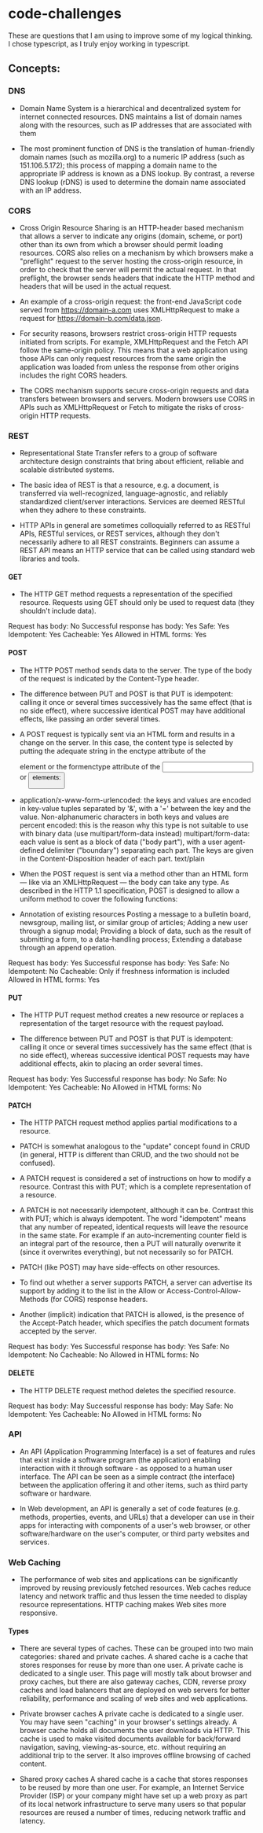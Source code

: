 # code-challenges

These are questions that I am using to improve some of my logical thinking. I chose typescript, as I truly enjoy working in typescript.

## Concepts:

### DNS

- Domain Name System is a hierarchical and decentralized system for internet connected resources. DNS maintains a list of domain names along with the resources, such as IP addresses that are associated with them

- The most prominent function of DNS is the translation of human-friendly domain names (such as mozilla.org) to a numeric IP address (such as 151.106.5.172); this process of mapping a domain name to the appropriate IP address is known as a DNS lookup. By contrast, a reverse DNS lookup (rDNS) is used to determine the domain name associated with an IP address.

### CORS

- Cross Origin Resource Sharing is an HTTP-header based mechanism that allows a server to indicate any origins (domain, scheme, or port) other than its own from which a browser should permit loading resources. CORS also relies on a mechanism by which browsers make a "preflight" request to the server hosting the cross-origin resource, in order to check that the server will permit the actual request. In that preflight, the browser sends headers that indicate the HTTP method and headers that will be used in the actual request.

- An example of a cross-origin request: the front-end JavaScript code served from https://domain-a.com uses XMLHttpRequest to make a request for https://domain-b.com/data.json.

- For security reasons, browsers restrict cross-origin HTTP requests initiated from scripts. For example, XMLHttpRequest and the Fetch API follow the same-origin policy. This means that a web application using those APIs can only request resources from the same origin the application was loaded from unless the response from other origins includes the right CORS headers.

- The CORS mechanism supports secure cross-origin requests and data transfers between browsers and servers. Modern browsers use CORS in APIs such as XMLHttpRequest or Fetch to mitigate the risks of cross-origin HTTP requests.

### REST

- Representational State Transfer refers to a group of software architecture design constraints that bring about efficient, reliable and scalable distributed systems.

- The basic idea of REST is that a resource, e.g. a document, is transferred via well-recognized, language-agnostic, and reliably standardized client/server interactions. Services are deemed RESTful when they adhere to these constraints.

- HTTP APIs in general are sometimes colloquially referred to as RESTful APIs, RESTful services, or REST services, although they don't necessarily adhere to all REST constraints. Beginners can assume a REST API means an HTTP service that can be called using standard web libraries and tools.

#### GET

- The HTTP GET method requests a representation of the specified resource. Requests using GET should only be used to request data (they shouldn't include data).

Request has body: No
Successful response has body: Yes
Safe: Yes
Idempotent: Yes
Cacheable: Yes
Allowed in HTML forms: Yes

#### POST

- The HTTP POST method sends data to the server. The type of the body of the request is indicated by the Content-Type header.

- The difference between PUT and POST is that PUT is idempotent: calling it once or several times successively has the same effect (that is no side effect), where successive identical POST may have additional effects, like passing an order several times.

- A POST request is typically sent via an HTML form and results in a change on the server. In this case, the content type is selected by putting the adequate string in the enctype attribute of the <form> element or the formenctype attribute of the <input> or <button> elements:

- application/x-www-form-urlencoded: the keys and values are encoded in key-value tuples separated by '&', with a '=' between the key and the value. Non-alphanumeric characters in both keys and values are percent encoded: this is the reason why this type is not suitable to use with binary data (use multipart/form-data instead)
  multipart/form-data: each value is sent as a block of data ("body part"), with a user agent-defined delimiter ("boundary") separating each part. The keys are given in the Content-Disposition header of each part.
  text/plain

- When the POST request is sent via a method other than an HTML form — like via an XMLHttpRequest — the body can take any type. As described in the HTTP 1.1 specification, POST is designed to allow a uniform method to cover the following functions:

- Annotation of existing resources
  Posting a message to a bulletin board, newsgroup, mailing list, or similar group of articles;
  Adding a new user through a signup modal;
  Providing a block of data, such as the result of submitting a form, to a data-handling process;
  Extending a database through an append operation.

Request has body: Yes
Successful response has body: Yes
Safe: No
Idempotent: No
Cacheable: Only if freshness information is included
Allowed in HTML forms: Yes

#### PUT

- The HTTP PUT request method creates a new resource or replaces a representation of the target resource with the request payload.

- The difference between PUT and POST is that PUT is idempotent: calling it once or several times successively has the same effect (that is no side effect), whereas successive identical POST requests may have additional effects, akin to placing an order several times.

Request has body: Yes
Successful response has body: No
Safe: No
Idempotent: Yes
Cacheable: No
Allowed in HTML forms: No

#### PATCH

- The HTTP PATCH request method applies partial modifications to a resource.

- PATCH is somewhat analogous to the "update" concept found in CRUD (in general, HTTP is different than CRUD, and the two should not be confused).

- A PATCH request is considered a set of instructions on how to modify a resource. Contrast this with PUT; which is a complete representation of a resource.

- A PATCH is not necessarily idempotent, although it can be. Contrast this with PUT; which is always idempotent. The word "idempotent" means that any number of repeated, identical requests will leave the resource in the same state. For example if an auto-incrementing counter field is an integral part of the resource, then a PUT will naturally overwrite it (since it overwrites everything), but not necessarily so for PATCH.

- PATCH (like POST) may have side-effects on other resources.

- To find out whether a server supports PATCH, a server can advertise its support by adding it to the list in the Allow or Access-Control-Allow-Methods (for CORS) response headers.

- Another (implicit) indication that PATCH is allowed, is the presence of the Accept-Patch header, which specifies the patch document formats accepted by the server.

Request has body: Yes
Successful response has body: Yes
Safe: No
Idempotent: No
Cacheable: No
Allowed in HTML forms: No

#### DELETE

- The HTTP DELETE request method deletes the specified resource.

Request has body: May
Successful response has body: May
Safe: No
Idempotent: Yes
Cacheable: No
Allowed in HTML forms: No

### API

- An API (Application Programming Interface) is a set of features and rules that exist inside a software program (the application) enabling interaction with it through software - as opposed to a human user interface. The API can be seen as a simple contract (the interface) between the application offering it and other items, such as third party software or hardware.

- In Web development, an API is generally a set of code features (e.g. methods, properties, events, and URLs) that a developer can use in their apps for interacting with components of a user's web browser, or other software/hardware on the user's computer, or third party websites and services.

### Web Caching

- The performance of web sites and applications can be significantly improved by reusing previously fetched resources. Web caches reduce latency and network traffic and thus lessen the time needed to display resource representations. HTTP caching makes Web sites more responsive.

#### Types

- There are several types of caches. These can be grouped into two main categories: shared and private caches. A shared cache is a cache that stores responses for reuse by more than one user. A private cache is dedicated to a single user. This page will mostly talk about browser and proxy caches, but there are also gateway caches, CDN, reverse proxy caches and load balancers that are deployed on web servers for better reliability, performance and scaling of web sites and web applications.

- Private browser caches
  A private cache is dedicated to a single user. You may have seen "caching" in your browser's settings already. A browser cache holds all documents the user downloads via HTTP. This cache is used to make visited documents available for back/forward navigation, saving, viewing-as-source, etc. without requiring an additional trip to the server. It also improves offline browsing of cached content.

- Shared proxy caches
  A shared cache is a cache that stores responses to be reused by more than one user. For example, an Internet Service Provider (ISP) or your company might have set up a web proxy as part of its local network infrastructure to serve many users so that popular resources are reused a number of times, reducing network traffic and latency.
